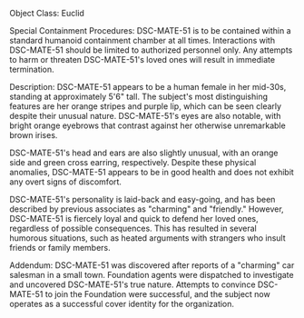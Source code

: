 Object Class: Euclid

Special Containment Procedures:
DSC-MATE-51 is to be contained within a standard humanoid containment chamber at all times. Interactions with DSC-MATE-51 should be limited to authorized personnel only. Any attempts to harm or threaten DSC-MATE-51's loved ones will result in immediate termination.

Description:
DSC-MATE-51 appears to be a human female in her mid-30s, standing at approximately 5'6" tall. The subject's most distinguishing features are her orange stripes and purple lip, which can be seen clearly despite their unusual nature. DSC-MATE-51's eyes are also notable, with bright orange eyebrows that contrast against her otherwise unremarkable brown irises.

DSC-MATE-51's head and ears are also slightly unusual, with an orange side and green cross earring, respectively. Despite these physical anomalies, DSC-MATE-51 appears to be in good health and does not exhibit any overt signs of discomfort.

DSC-MATE-51's personality is laid-back and easy-going, and has been described by previous associates as "charming" and "friendly." However, DSC-MATE-51 is fiercely loyal and quick to defend her loved ones, regardless of possible consequences. This has resulted in several humorous situations, such as heated arguments with strangers who insult friends or family members.

Addendum:
DSC-MATE-51 was discovered after reports of a "charming" car salesman in a small town. Foundation agents were dispatched to investigate and uncovered DSC-MATE-51's true nature. Attempts to convince DSC-MATE-51 to join the Foundation were successful, and the subject now operates as a successful cover identity for the organization.